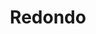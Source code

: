 ---
title: Redondo
date: 
draft: false

# descripcion
description : Aro trepador de plata

materials: Plata 925

color: Plateado

dimensions: 

code: 01-05-0005

type: "Aros"

categories: [destacados]

# Images
# first image will be shown in the product page
images:
  # - image: "images/path_to_image"
  # La ubicacion de las imagenes es imagenes/Aros/Trepadores/01-05-0005-redondo
  - image: "./images/aros/trepadores/01-05-0005-redondo_a.jpg"
  - image: "./images/aros/trepadores/01-05-0005-redondo_b.jpeg"
---